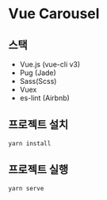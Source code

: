 # Vue Carousel

## 스택
- Vue.js (vue-cli v3)
- Pug (Jade)
- Sass(Scss)
- Vuex
- es-lint (Airbnb)

## 프로젝트 설치
```
yarn install
```

## 프로젝트 실행
```
yarn serve
```
